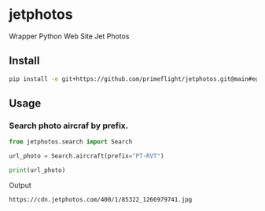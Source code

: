 # jetphotos

Wrapper Python Web Site Jet Photos 

## Install

```bash
pip install -e git+https://github.com/primeflight/jetphotos.git@main#egg=jetphotos
```

## Usage

### Search photo aircraf by prefix.

```python
from jetphotos.search import Search

url_photo = Search.aircraft(prefix="PT-RVT")

print(url_photo)
```

Output
```bash
https://cdn.jetphotos.com/400/1/85322_1266979741.jpg
```